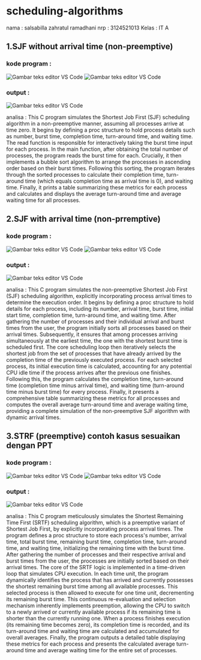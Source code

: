# scheduling-algorithms

nama : salsabilla zahratul ramadhani
nrp : 3124521013
Kelas : IT A

## 1.SJF without arrival time (non-preemptive)

### kode program :
![Gambar teks editor VS Code](jsf1.jpg)
![Gambar teks editor VS Code](jsf11.jpg)

### output :
![Gambar teks editor VS Code](output1.jpg)

analisa : This C program simulates the Shortest Job First (SJF) scheduling algorithm in a non-preemptive manner, assuming all processes arrive at time zero. It begins by defining a proc structure to hold process details such as number, burst time, completion time, turn-around time, and waiting time. The read function is responsible for interactively taking the burst time input for each process. In the main function, after obtaining the total number of processes, the program reads the burst time for each. Crucially, it then implements a bubble sort algorithm to arrange the processes in ascending order based on their burst times. Following this sorting, the program iterates through the sorted processes to calculate their completion time, turn-around time (which equals completion time as arrival time is 0), and waiting time. Finally, it prints a table summarizing these metrics for each process and calculates and displays the average turn-around time and average waiting time for all processes.

## 2.SJF with arrival time (non-prremptive)

### kode program :
![Gambar teks editor VS Code](sjf1.jpg)
![Gambar teks editor VS Code](sjf2.jpg)

### output :
![Gambar teks editor VS Code](output2.jpg)

analisa : This C program simulates the non-preemptive Shortest Job First (SJF) scheduling algorithm, explicitly incorporating process arrival times to determine the execution order. It begins by defining a proc structure to hold details for each process, including its number, arrival time, burst time, initial start time, completion time, turn-around time, and waiting time. After gathering the number of processes and their individual arrival and burst times from the user, the program initially sorts all processes based on their arrival times. Subsequently, it ensures that among processes arriving simultaneously at the earliest time, the one with the shortest burst time is scheduled first. The core scheduling loop then iteratively selects the shortest job from the set of processes that have already arrived by the completion time of the previously executed process. For each selected process, its initial execution time is calculated, accounting for any potential CPU idle time if the process arrives after the previous one finishes. Following this, the program calculates the completion time, turn-around time (completion time minus arrival time), and waiting time (turn-around time minus burst time) for every process. Finally, it presents a comprehensive table summarizing these metrics for all processes and computes the overall average turn-around time and average waiting time, providing a complete simulation of the non-preemptive SJF algorithm with dynamic arrival times.

## 3.STRF (preemptive) contoh kasus sesuaikan dengan PPT

### kode program :
![Gambar teks editor VS Code](srtf1.jpg)
![Gambar teks editor VS Code](srtf2.jpg)

### output :
![Gambar teks editor VS Code](output3.jpg)

analisa : This C program meticulously simulates the Shortest Remaining Time First (SRTF) scheduling algorithm, which is a preemptive variant of Shortest Job First, by explicitly incorporating process arrival times. The program defines a proc structure to store each process's number, arrival time, total burst time, remaining burst time, completion time, turn-around time, and waiting time, initializing the remaining time with the burst time. After gathering the number of processes and their respective arrival and burst times from the user, the processes are initially sorted based on their arrival times. The core of the SRTF logic is implemented in a time-driven loop that simulates CPU execution. In each time unit, the program dynamically identifies the process that has arrived and currently possesses the shortest remaining burst time among all available processes. This selected process is then allowed to execute for one time unit, decrementing its remaining burst time. This continuous re-evaluation and selection mechanism inherently implements preemption, allowing the CPU to switch to a newly arrived or currently available process if its remaining time is shorter than the currently running one. When a process finishes execution (its remaining time becomes zero), its completion time is recorded, and its turn-around time and waiting time are calculated and accumulated for overall averages. Finally, the program outputs a detailed table displaying these metrics for each process and presents the calculated average turn-around time and average waiting time for the entire set of processes.





